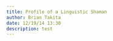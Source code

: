 ```yaml
---
title: Profile of a Linguistic Shaman
author: Brian Takita
date: 12/19/14 13:30
description: test
---
```


```js exec route
```
